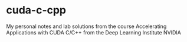 # cuda-c-cpp
My personal notes and lab solutions from the course Accelerating Applications with CUDA C/C++ from the Deep Learning Institute NVIDIA

